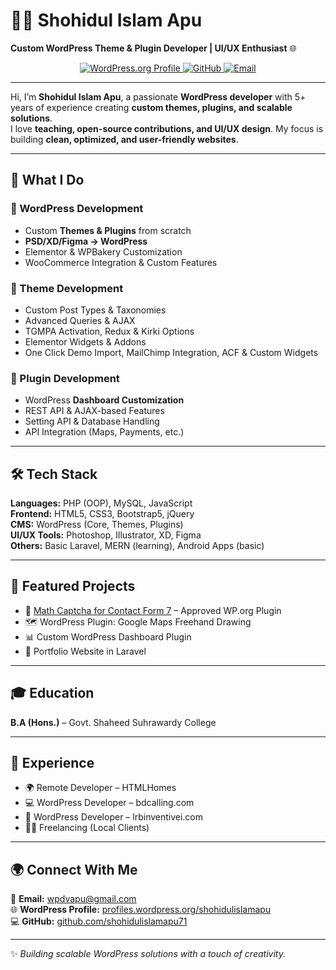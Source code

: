 <p align="center">
  <h1>👨‍💻 Shohidul Islam Apu</h1>
  <strong>Custom WordPress Theme & Plugin Developer | UI/UX Enthusiast</strong> 🌐
</p>

<p align="center">
  <a href="https://profiles.wordpress.org/shohidulislamapu/">
    <img src="https://img.shields.io/badge/WordPress.org-Profile-blue?logo=wordpress" alt="WordPress.org Profile">
  </a>
  <a href="https://github.com/shohidulislamapu71">
    <img src="https://img.shields.io/badge/GitHub-shohidulislamapu71-black?logo=github" alt="GitHub">
  </a>
  <a href="mailto:wpdvapu@gmail.com">
    <img src="https://img.shields.io/badge/Email-Contact%20Me-red?logo=gmail" alt="Email">
  </a>
</p>

---

<p align="left">
  Hi, I’m <strong>Shohidul Islam Apu</strong>, a passionate <strong>WordPress developer</strong> with 5+ years of experience creating <strong>custom themes, plugins, and scalable solutions</strong>.<br>
  I love <strong>teaching, open-source contributions, and UI/UX design</strong>. My focus is building <strong>clean, optimized, and user-friendly websites</strong>.
</p>

---

## 🚀 What I Do

### 🔹 WordPress Development
- Custom **Themes & Plugins** from scratch  
- **PSD/XD/Figma → WordPress**  
- Elementor & WPBakery Customization  
- WooCommerce Integration & Custom Features  

### 🔹 Theme Development
- Custom Post Types & Taxonomies  
- Advanced Queries & AJAX  
- TGMPA Activation, Redux & Kirki Options  
- Elementor Widgets & Addons  
- One Click Demo Import, MailChimp Integration, ACF & Custom Widgets  

### 🔹 Plugin Development
- WordPress **Dashboard Customization**  
- REST API & AJAX-based Features  
- Setting API & Database Handling  
- API Integration (Maps, Payments, etc.)  

---

## 🛠️ Tech Stack

**Languages:** PHP (OOP), MySQL, JavaScript  
**Frontend:** HTML5, CSS3, Bootstrap5, jQuery  
**CMS:** WordPress (Core, Themes, Plugins)  
**UI/UX Tools:** Photoshop, Illustrator, XD, Figma  
**Others:** Basic Laravel, MERN (learning), Android Apps (basic)  

---

## 📂 Featured Projects

- 🔌 [Math Captcha for Contact Form 7](https://wordpress.org/plugins/math-captcha-for-contact-form-7/) – Approved WP.org Plugin  
- 🗺️ WordPress Plugin: Google Maps Freehand Drawing  
- 📊 Custom WordPress Dashboard Plugin  
- 🎨 Portfolio Website in Laravel  

---

## 🎓 Education
**B.A (Hons.)** – Govt. Shaheed Suhrawardy College  

---

## 💼 Experience
- 🌍 Remote Developer – HTMLHomes  
- 💻 WordPress Developer – bdcalling.com  
- 💼 WordPress Developer – lrbinventivei.com  
- 🧑‍💻 Freelancing (Local Clients)  

---

## 🌍 Connect With Me
📧 **Email:** [wpdvapu@gmail.com](mailto:wpdvapu@gmail.com)  
🌐 **WordPress Profile:** [profiles.wordpress.org/shohidulislamapu](https://profiles.wordpress.org/shohidulislamapu/)  
💻 **GitHub:** [github.com/shohidulislamapu71](https://github.com/shohidulislamapu71)  

---

✨ *Building scalable WordPress solutions with a touch of creativity.*
